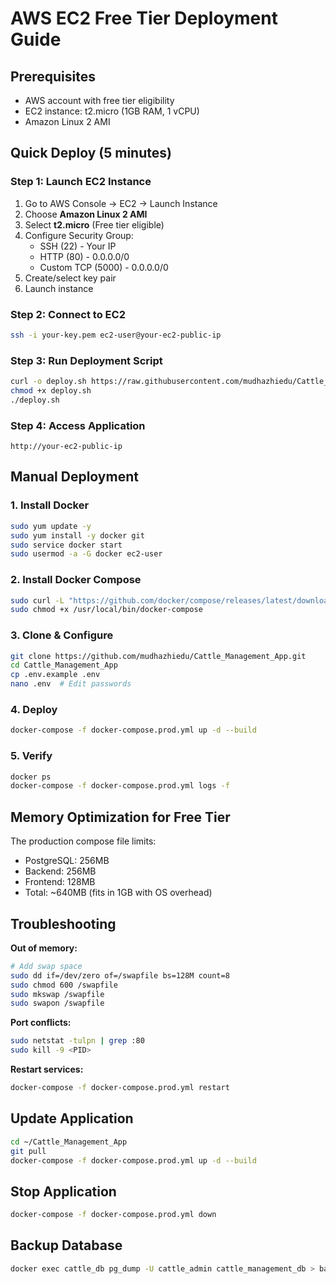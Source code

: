 # AWS EC2 Free Tier Deployment Guide

## Prerequisites
- AWS account with free tier eligibility
- EC2 instance: t2.micro (1GB RAM, 1 vCPU)
- Amazon Linux 2 AMI

## Quick Deploy (5 minutes)

### Step 1: Launch EC2 Instance
1. Go to AWS Console → EC2 → Launch Instance
2. Choose **Amazon Linux 2 AMI**
3. Select **t2.micro** (Free tier eligible)
4. Configure Security Group:
   - SSH (22) - Your IP
   - HTTP (80) - 0.0.0.0/0
   - Custom TCP (5000) - 0.0.0.0/0
5. Create/select key pair
6. Launch instance

### Step 2: Connect to EC2
```bash
ssh -i your-key.pem ec2-user@your-ec2-public-ip
```

### Step 3: Run Deployment Script
```bash
curl -o deploy.sh https://raw.githubusercontent.com/mudhazhiedu/Cattle_Management_App/main/deploy-ec2.sh
chmod +x deploy.sh
./deploy.sh
```

### Step 4: Access Application
```
http://your-ec2-public-ip
```

## Manual Deployment

### 1. Install Docker
```bash
sudo yum update -y
sudo yum install -y docker git
sudo service docker start
sudo usermod -a -G docker ec2-user
```

### 2. Install Docker Compose
```bash
sudo curl -L "https://github.com/docker/compose/releases/latest/download/docker-compose-$(uname -s)-$(uname -m)" -o /usr/local/bin/docker-compose
sudo chmod +x /usr/local/bin/docker-compose
```

### 3. Clone & Configure
```bash
git clone https://github.com/mudhazhiedu/Cattle_Management_App.git
cd Cattle_Management_App
cp .env.example .env
nano .env  # Edit passwords
```

### 4. Deploy
```bash
docker-compose -f docker-compose.prod.yml up -d --build
```

### 5. Verify
```bash
docker ps
docker-compose -f docker-compose.prod.yml logs -f
```

## Memory Optimization for Free Tier

The production compose file limits:
- PostgreSQL: 256MB
- Backend: 256MB
- Frontend: 128MB
- Total: ~640MB (fits in 1GB with OS overhead)

## Troubleshooting

**Out of memory:**
```bash
# Add swap space
sudo dd if=/dev/zero of=/swapfile bs=128M count=8
sudo chmod 600 /swapfile
sudo mkswap /swapfile
sudo swapon /swapfile
```

**Port conflicts:**
```bash
sudo netstat -tulpn | grep :80
sudo kill -9 <PID>
```

**Restart services:**
```bash
docker-compose -f docker-compose.prod.yml restart
```

## Update Application
```bash
cd ~/Cattle_Management_App
git pull
docker-compose -f docker-compose.prod.yml up -d --build
```

## Stop Application
```bash
docker-compose -f docker-compose.prod.yml down
```

## Backup Database
```bash
docker exec cattle_db pg_dump -U cattle_admin cattle_management_db > backup.sql
```
